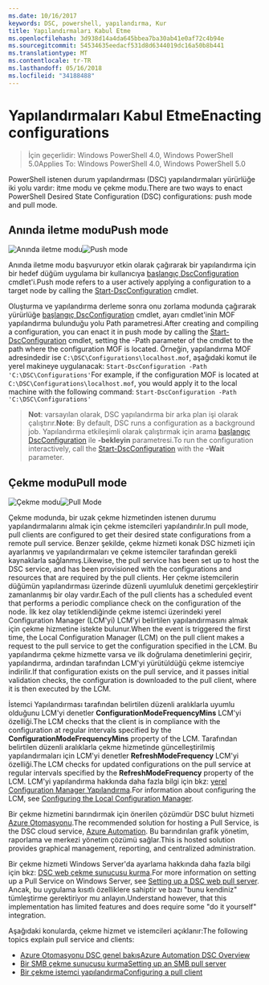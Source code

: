 ```yaml
---
ms.date: 10/16/2017
keywords: DSC, powershell, yapılandırma, Kur
title: Yapılandırmaları Kabul Etme
ms.openlocfilehash: 3d938d14a4da645bbea7ba30ab41e0af72c4b94e
ms.sourcegitcommit: 54534635eedacf531d8d6344019dc16a50b8b441
ms.translationtype: MT
ms.contentlocale: tr-TR
ms.lasthandoff: 05/16/2018
ms.locfileid: "34188488"
---
```

# <a name="enacting-configurations"></a><span data-ttu-id="f311e-103">Yapılandırmaları Kabul Etme</span><span class="sxs-lookup"><span data-stu-id="f311e-103">Enacting configurations</span></span>

><span data-ttu-id="f311e-104">İçin geçerlidir: Windows PowerShell 4.0, Windows PowerShell 5.0</span><span class="sxs-lookup"><span data-stu-id="f311e-104">Applies To: Windows PowerShell 4.0, Windows PowerShell 5.0</span></span>

<span data-ttu-id="f311e-105">PowerShell istenen durum yapılandırması (DSC) yapılandırmaları yürürlüğe iki yolu vardır: itme modu ve çekme modu.</span><span class="sxs-lookup"><span data-stu-id="f311e-105">There are two ways to enact PowerShell Desired State Configuration (DSC) configurations: push mode and pull mode.</span></span>

## <a name="push-mode"></a><span data-ttu-id="f311e-106">Anında iletme modu</span><span class="sxs-lookup"><span data-stu-id="f311e-106">Push mode</span></span>

<span data-ttu-id="f311e-107">![Anında iletme modu](images/pushModel.png "nasıl modu works bildirme")</span><span class="sxs-lookup"><span data-stu-id="f311e-107">![Push mode](images/pushModel.png "How push mode works")</span></span>

<span data-ttu-id="f311e-108">Anında iletme modu başvuruyor etkin olarak çağırarak bir yapılandırma için bir hedef düğüm uygulama bir kullanıcıya [başlangıç DscConfiguration](https://technet.microsoft.com/library/dn521623.aspx) cmdlet'i.</span><span class="sxs-lookup"><span data-stu-id="f311e-108">Push mode refers to a user actively applying a configuration to a target node by calling the [Start-DscConfiguration](https://technet.microsoft.com/library/dn521623.aspx) cmdlet.</span></span>

<span data-ttu-id="f311e-109">Oluşturma ve yapılandırma derleme sonra onu zorlama modunda çağırarak yürürlüğe [başlangıç DscConfiguration](https://technet.microsoft.com/library/dn521623.aspx) cmdlet, ayarı cmdlet'inin MOF yapılandırma bulunduğu yolu Path parametresi.</span><span class="sxs-lookup"><span data-stu-id="f311e-109">After creating and compiling a configuration, you can enact it in push mode by calling the [Start-DscConfiguration](https://technet.microsoft.com/library/dn521623.aspx) cmdlet, setting the -Path parameter of the cmdlet to the path where the configuration MOF is located.</span></span>
<span data-ttu-id="f311e-110">Örneğin, yapılandırma MOF adresindedir ise `C:\DSC\Configurations\localhost.mof`, aşağıdaki komut ile yerel makineye uygulanacak: `Start-DscConfiguration -Path 'C:\DSC\Configurations'`</span><span class="sxs-lookup"><span data-stu-id="f311e-110">For example, if the configuration MOF is located at `C:\DSC\Configurations\localhost.mof`, you would apply it to the local machine with the following command: `Start-DscConfiguration -Path 'C:\DSC\Configurations'`</span></span>

> <span data-ttu-id="f311e-111">__Not__: varsayılan olarak, DSC yapılandırma bir arka plan işi olarak çalıştırır.</span><span class="sxs-lookup"><span data-stu-id="f311e-111">__Note__: By default, DSC runs a configuration as a background job.</span></span> <span data-ttu-id="f311e-112">Yapılandırma etkileşimli olarak çalıştırmak için arama [başlangıç DscConfiguration](https://technet.microsoft.com/library/dn521623.aspx) ile __-bekleyin__ parametresi.</span><span class="sxs-lookup"><span data-stu-id="f311e-112">To run the configuration interactively, call the [Start-DscConfiguration](https://technet.microsoft.com/library/dn521623.aspx) with the __-Wait__ parameter.</span></span>

## <a name="pull-mode"></a><span data-ttu-id="f311e-113">Çekme modu</span><span class="sxs-lookup"><span data-stu-id="f311e-113">Pull mode</span></span>

<span data-ttu-id="f311e-114">![Çekme modu](images/pullModel.png "nasıl modu works isteme")</span><span class="sxs-lookup"><span data-stu-id="f311e-114">![Pull Mode](images/pullModel.png "How pull mode works")</span></span>

<span data-ttu-id="f311e-115">Çekme modunda, bir uzak çekme hizmetinden istenen durumu yapılandırmalarını almak için çekme istemcileri yapılandırılır.</span><span class="sxs-lookup"><span data-stu-id="f311e-115">In pull mode, pull clients are configured to get their desired state configurations from a remote pull service.</span></span>
<span data-ttu-id="f311e-116">Benzer şekilde, çekme hizmeti konak DSC hizmeti için ayarlanmış ve yapılandırmaları ve çekme istemciler tarafından gerekli kaynaklarla sağlanmış.</span><span class="sxs-lookup"><span data-stu-id="f311e-116">Likewise, the pull service has been set up to host the DSC service, and has been provisioned with the configurations and resources that are required by the pull clients.</span></span>
<span data-ttu-id="f311e-117">Her çekme istemcilerin düğümün yapılandırması üzerinde düzenli uyumluluk denetimi gerçekleştirir zamanlanmış bir olay vardır.</span><span class="sxs-lookup"><span data-stu-id="f311e-117">Each of the pull clients has a scheduled event that performs a periodic compliance check on the configuration of the node.</span></span>
<span data-ttu-id="f311e-118">İlk kez olay tetiklendiğinde çekme istemci üzerindeki yerel Configuration Manager (LCM'yi) LCM'yi belirtilen yapılandırmasını almak için çekme hizmetine istekte bulunur.</span><span class="sxs-lookup"><span data-stu-id="f311e-118">When the event is triggered the first time, the Local Configuration Manager (LCM) on the pull client makes a request to the pull service to get the configuration specified in the LCM.</span></span>
<span data-ttu-id="f311e-119">Bu yapılandırma çekme hizmette varsa ve ilk doğrulama denetimlerini geçirir, yapılandırma, ardından tarafından LCM'yi yürütüldüğü çekme istemciye indirilir.</span><span class="sxs-lookup"><span data-stu-id="f311e-119">If that configuration exists on the pull service, and it passes initial validation checks, the configuration is downloaded to the pull client, where it is then executed by the LCM.</span></span>

<span data-ttu-id="f311e-120">İstemci Yapılandırması tarafından belirtilen düzenli aralıklarla uyumlu olduğunu LCM'yi denetler **ConfigurationModeFrequencyMins** LCM'yi özelliği.</span><span class="sxs-lookup"><span data-stu-id="f311e-120">The LCM checks that the client is in compliance with the configuration at regular intervals specified by the **ConfigurationModeFrequencyMins** property of the LCM.</span></span>
<span data-ttu-id="f311e-121">Tarafından belirtilen düzenli aralıklarla çekme hizmetinde güncelleştirilmiş yapılandırmaları için LCM'yi denetler **RefreshModeFrequency** LCM'yi özelliği.</span><span class="sxs-lookup"><span data-stu-id="f311e-121">The LCM checks for updated configurations on the pull service at regular intervals specified by the **RefreshModeFrequency** property of the LCM.</span></span>
<span data-ttu-id="f311e-122">LCM'yi yapılandırma hakkında daha fazla bilgi için bkz: [yerel Configuration Manager Yapılandırma](metaConfig.md).</span><span class="sxs-lookup"><span data-stu-id="f311e-122">For information about configuring the LCM, see [Configuring the Local Configuration Manager](metaConfig.md).</span></span>

<span data-ttu-id="f311e-123">Bir çekme hizmetini barındırmak için önerilen çözümdür DSC bulut hizmeti [Azure Otomasyonu](https://azure.microsoft.com/services/automation/).</span><span class="sxs-lookup"><span data-stu-id="f311e-123">The recommended solution for hosting a Pull Service, is the DSC cloud service, [Azure Automation](https://azure.microsoft.com/services/automation/).</span></span>
<span data-ttu-id="f311e-124">Bu barındırılan grafik yönetim, raporlama ve merkezi yönetim çözümü sağlar.</span><span class="sxs-lookup"><span data-stu-id="f311e-124">This is hosted solution provides graphical management, reporting, and centralized administration.</span></span>

<span data-ttu-id="f311e-125">Bir çekme hizmeti Windows Server'da ayarlama hakkında daha fazla bilgi için bkz: [DSC web çekme sunucusu kurma](pullServer.md).</span><span class="sxs-lookup"><span data-stu-id="f311e-125">For more information on setting up a Pull Service on Windows Server, see [Setting up a DSC web pull server](pullServer.md).</span></span>
<span data-ttu-id="f311e-126">Ancak, bu uygulama kısıtlı özelliklere sahiptir ve bazı "bunu kendiniz" tümleştirme gerektiriyor mu anlayın.</span><span class="sxs-lookup"><span data-stu-id="f311e-126">Understand however, that this implementation has limited features and does require some "do it yourself" integration.</span></span>

<span data-ttu-id="f311e-127">Aşağıdaki konularda, çekme hizmet ve istemcileri açıklanır:</span><span class="sxs-lookup"><span data-stu-id="f311e-127">The following topics explain pull service and clients:</span></span>

- [<span data-ttu-id="f311e-128">Azure Otomasyonu DSC genel bakış</span><span class="sxs-lookup"><span data-stu-id="f311e-128">Azure Automation DSC Overview</span></span>](https://docs.microsoft.com/en-us/azure/automation/automation-dsc-overview)
- [<span data-ttu-id="f311e-129">Bir SMB çekme sunucusu kurma</span><span class="sxs-lookup"><span data-stu-id="f311e-129">Setting up an SMB pull server</span></span>](pullServerSMB.md)
- [<span data-ttu-id="f311e-130">Bir çekme istemci yapılandırma</span><span class="sxs-lookup"><span data-stu-id="f311e-130">Configuring a pull client</span></span>](pullClientConfigID.md)